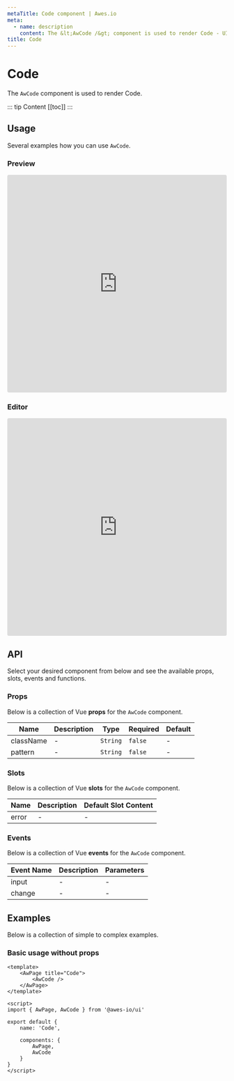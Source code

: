```yaml
---
metaTitle: Code сomponent | Awes.io
meta:
  - name: description
    content: The &lt;AwCode /&gt; component is used to render Code - UI Vue component for Awes.io.
title: Code
---
```

# Code

The `AwCode` component is used to render Code.

::: tip Content
[[toc]]
:::

## Usage
Several examples how you can use `AwCode`.

### Preview
<iframe
     src='https://codesandbox.io/embed/github/awes-io/client/tree/master/examples/basic-ui?autoresize=1&fontsize=14&hidenavigation=1&initialpath=%2Faw-code&module=%2Fpages%2Faw-code.vue&theme=dark&view=preview'
     style='width:100%; height:500px; border:0; border-radius: 4px; overflow:hidden;'
     title='basic-ui'
     allow='geolocation; microphone; camera; midi; vr; accelerometer; gyroscope; payment; ambient-light-sensor; encrypted-media; usb'
     sandbox='allow-modals allow-forms allow-popups allow-scripts allow-same-origin'
   ></iframe>

### Editor
<iframe
     src='https://codesandbox.io/embed/github/awes-io/client/tree/master/examples/basic-ui?autoresize=1&fontsize=14&hidenavigation=1&initialpath=%2Faw-code&module=%2Fpages%2Faw-code.vue&theme=dark&view=editor'
     style='width:100%; height:500px; border:0; border-radius: 4px; overflow:hidden;'
     title='basic-ui'
     allow='geolocation; microphone; camera; midi; vr; accelerometer; gyroscope; payment; ambient-light-sensor; encrypted-media; usb'
     sandbox='allow-modals allow-forms allow-popups allow-scripts allow-same-origin'
   ></iframe>

## API
Select your desired component from below and see the available props, slots, events and functions.

### Props
Below is a collection of Vue **props** for the `AwCode` component.
<!-- @vuese:AwCode:props:start -->
|Name|Description|Type|Required|Default|
|---|---|---|---|---|
|className|-|`String`|`false`|-|
|pattern|-|`String`|`false`|-|

<!-- @vuese:AwCode:props:end -->


### Slots
Below is a collection of Vue **slots** for the `AwCode` component.
<!-- @vuese:AwCode:slots:start -->
|Name|Description|Default Slot Content|
|---|---|---|
|error|-|-|

<!-- @vuese:AwCode:slots:end -->



### Events
Below is a collection of Vue **events** for the `AwCode` component.
<!-- @vuese:AwCode:events:start -->
|Event Name|Description|Parameters|
|---|---|---|
|input|-|-|
|change|-|-|

<!-- @vuese:AwCode:events:end -->





## Examples
Below is a collection of simple to complex examples.

### Basic usage without props
```vue
<template>
    <AwPage title="Code">
        <AwCode />
    </AwPage>
</template>

<script>
import { AwPage, AwCode } from '@awes-io/ui'

export default {
    name: 'Code',

    components: {
        AwPage,
        AwCode
    }
}
</script>

```

